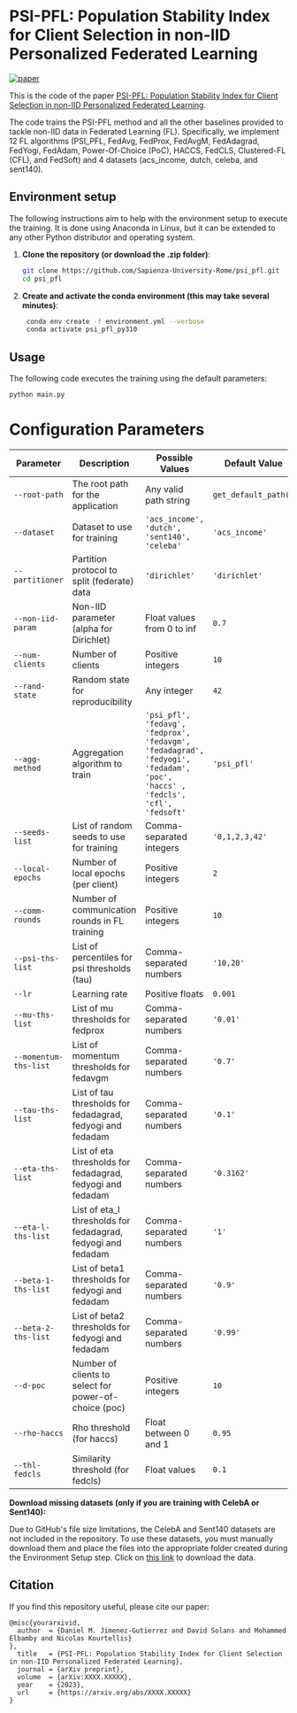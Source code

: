 # PSI-PFL: Population Stability Index for Client Selection in non-IID Personalized Federated Learning

[![paper](https://img.shields.io/badge/PAPER-arXiv-yellowgreen?style=for-the-badge)]()
&nbsp;&nbsp;&nbsp;

This is the code of the paper [PSI-PFL: Population Stability Index for Client Selection in non-IID Personalized Federated Learning]().


The code trains the PSI-PFL method and all the other baselines provided to tackle non-IID data in Federated Learning (FL). Specifically, we implement 12 FL algorithms (PSI_PFL, FedAvg, FedProx, FedAvgM, FedAdagrad, FedYogi, FedAdam, Power-Of-Choice (PoC), HACCS, FedCLS, Clustered-FL (CFL), and FedSoft) and 4 datasets (acs_income, dutch, celeba, and sent140).

## Environment setup

The following instructions aim to help with the environment setup to execute the training. It is done using Anaconda in Linux, but it can be extended to any other Python distributor and operating system.

1. **Clone the repository (or download the .zip folder)**:
   ```bash
   git clone https://github.com/Sapienza-University-Rome/psi_pfl.git
   cd psi_pfl

2. **Create and activate the conda environment (this may take several minutes)**:
   ```bash
    conda env create -f environment.yml --verbose
    conda activate psi_pfl_py310

## Usage
The following code executes the training using the default parameters:
```
python main.py
```

# Configuration Parameters

| Parameter | Description | Possible Values | Default Value |
|-----------|-------------|-----------------|---------------|
| `--root-path` | The root path for the application | Any valid path string | `get_default_path()` |
| `--dataset` | Dataset to use for training | `'acs_income', 'dutch', 'sent140', 'celeba'` | `'acs_income'` |
| `--partitioner` | Partition protocol to split (federate) data | `'dirichlet'` | `'dirichlet'` |
| `--non-iid-param` | Non-IID parameter (alpha for Dirichlet) | Float values from 0 to inf | `0.7` |
| `--num-clients` | Number of clients | Positive integers | `10` |
| `--rand-state` | Random state for reproducibility | Any integer | `42` |
| `--agg-method` | Aggregation algorithm to train | `'psi_pfl', 'fedavg', 'fedprox', 'fedavgm', 'fedadagrad', 'fedyogi', 'fedadam', 'poc', 'haccs' , 'fedcls', 'cfl', 'fedsoft'` | `'psi_pfl'` |
| `--seeds-list` | List of random seeds to use for training | Comma-separated integers | `'0,1,2,3,42'` |
| `--local-epochs` | Number of local epochs (per client) | Positive integers | `2` |
| `--comm-rounds` | Number of communication rounds in FL training | Positive integers | `10` |
| `--psi-ths-list` | List of percentiles for psi thresholds (tau) | Comma-separated numbers | `'10,20'` |
| `--lr` | Learning rate | Positive floats | `0.001` |
| `--mu-ths-list` | List of mu thresholds for fedprox | Comma-separated numbers | `'0.01'` |
| `--momentum-ths-list` | List of momentum thresholds for fedavgm | Comma-separated numbers | `'0.7'` |
| `--tau-ths-list` | List of tau thresholds for fedadagrad, fedyogi and fedadam | Comma-separated numbers | `'0.1'` |
| `--eta-ths-list` | List of eta thresholds for fedadagrad, fedyogi and fedadam | Comma-separated numbers | `'0.3162'` |
| `--eta-l-ths-list` | List of eta_l thresholds for fedadagrad, fedyogi and fedadam | Comma-separated numbers | `'1'` |
| `--beta-1-ths-list` | List of beta1 thresholds for fedyogi and fedadam | Comma-separated numbers | `'0.9'` |
| `--beta-2-ths-list` | List of beta2 thresholds for fedyogi and fedadam | Comma-separated numbers | `'0.99'` |
| `--d-poc` | Number of clients to select for power-of-choice (poc) | Positive integers | `10` |
| `--rho-haccs` | Rho threshold (for haccs) | Float between 0 and 1 | `0.95` |
| `--thl-fedcls` | Similarity threshold (for fedcls) | Float values | `0.1` |


**Download missing datasets (only if you are training with CelebA or Sent140):**

Due to GitHub's file size limitations, the CelebA and Sent140 datasets are not included in the repository. To use these datasets, you must manually download them and place the files into the appropriate folder created during the Environment Setup step.
Click on [this link](https://drive.google.com/drive/folders/14_5T_fiQgVDoFt8vXoombLjkF34o5stC?usp=sharing) to download the data.

## Citation
If you find this repository useful, please cite our paper:

```
@misc{yourarxivid,
  author  = {Daniel M. Jimenez-Gutierrez and David Solans and Mohammed Elbamby and Nicolas Kourtellis}
},
  title   = {PSI-PFL: Population Stability Index for Client Selection in non-IID Personalized Federated Learning},
  journal = {arXiv preprint},
  volume  = {arXiv:XXXX.XXXXX},
  year    = {2023},
  url     = {https://arxiv.org/abs/XXXX.XXXXX}
}
```
